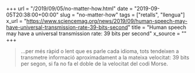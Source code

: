 +++
url = "/2019/09/05/no-matter-how.html"
date = "2019-09-05T20:38:00+00:00"
slug = "no-matter-how"
tags = ["retalls", "llengua"]
x_url = "https://www.sciencemag.org/news/2019/09/human-speech-may-have-universal-transmission-rate-39-bits-second"
title = "Human speech may have a universal transmission rate: 39 bits per second"
x_source = ""
+++

> …per més ràpid o lent que es parle cada idioma, tots tendeixen a transmetre informació aproximadament a la mateixa velocitat: 39 bits per segon, si fa no fa el doble de la velocitat del codi Morse.
